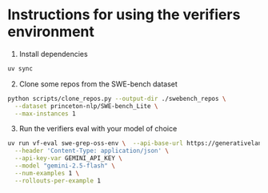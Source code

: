 # Instructions for using the verifiers environment

1. Install dependencies

```bash
uv sync
```

2. Clone some repos from the SWE-bench dataset

```bash
python scripts/clone_repos.py --output-dir ./swebench_repos \
  --dataset princeton-nlp/SWE-bench_Lite \
  --max-instances 1
```

3. Run the verifiers eval with your model of choice

```bash
uv run vf-eval swe-grep-oss-env \  --api-base-url https://generativelanguage.googleapis.com/v1beta/openai/ \
  --header 'Content-Type: application/json' \
  --api-key-var GEMINI_API_KEY \
  --model "gemini-2.5-flash" \
  --num-examples 1 \
  --rollouts-per-example 1
```
